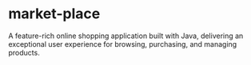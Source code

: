 # market-place
A feature-rich online shopping application built with Java, delivering an exceptional user experience for browsing, purchasing, and managing products.
